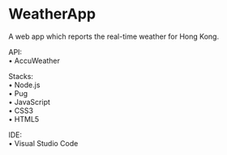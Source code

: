# WeatherApp
 A web app which reports the real-time weather for Hong Kong.

API: <br>
 • AccuWeather

 Stacks: <br>
 • Node.js <br>
 • Pug <br>
 • JavaScript <br>
 • CSS3 <br>
 • HTML5 <br>

 IDE: <br>
 • Visual Studio Code 
